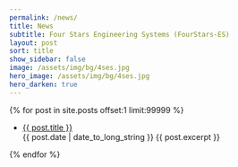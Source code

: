 ```yaml
---
permalink: /news/
title: News
subtitle: Four Stars Engineering Systems (FourStars-ES)
layout: post
sort: title
show_sidebar: false
image: /assets/img/bg/4ses.jpg
hero_image: /assets/img/bg/4ses.jpg
hero_darken: true
---
```

{% for post in site.posts offset:1 limit:99999 %}
<ul>
  <article>
    <li><a href="{{ post.url }}">{{ post.title }}</a></li>
    <time datetime="{{ post.date | date: "%Y-%m-%d" }}">{{ post.date | date_to_long_string }}</time>
<blogspan>{{ post.excerpt }}</blogspan>
  </article>
</ul>
{% endfor %}

